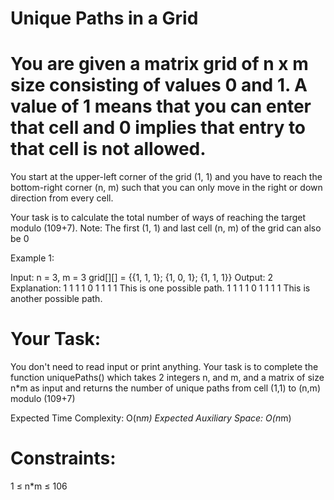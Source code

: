 # Unique Paths in a Grid

# You are given a matrix grid of n x  m size consisting of values 0 and 1. A value of 1 means that you can enter that cell and 0 implies that entry to that cell is not allowed.

You start at the upper-left corner of the grid (1, 1) and you have to reach the bottom-right corner (n, m) such that you can only move in the right or down direction from every cell.

Your task is to calculate the total number of ways of reaching the target modulo (109+7).
Note: The first (1, 1) and last cell (n, m) of the grid can also be 0


Example 1:

Input:
n = 3, m = 3
grid[][] = {{1, 1, 1};
            {1, 0, 1};
            {1, 1, 1}}
Output:
2
Explanation:
1 1 1
1 0 1
1 1 1
This is one possible path.
1 1 1
1 0 1
1 1 1
This is another possible path.


# Your Task:  
You don't need to read input or print anything. Your task is to complete the function uniquePaths() which takes 2 integers n, and m, and a matrix of size n*m as input and returns the number of unique paths from cell (1,1) to (n,m) modulo (109+7)


Expected Time Complexity: O(n*m)
Expected Auxiliary Space: O(n*m)


# Constraints:
1 ≤ n*m ≤ 106
